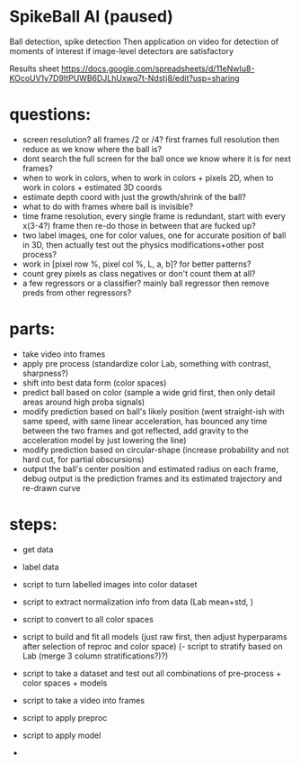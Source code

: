 # SpikeBall AI (paused)

Ball detection, spike detection
Then application on video for detection of moments of interest if image-level detectors are satisfactory

Results sheet
https://docs.google.com/spreadsheets/d/11eNwIu8-KOcoUV1y7D9ItPUWB6DJLhUxwq7t-Ndstj8/edit?usp=sharing 

# questions: 
- screen resolution? all frames /2 or /4? first frames full resolution then reduce as we know where the ball is?
- dont search the full screen for the ball once we know where it is for next frames?
- when to work in colors, when to work in colors + pixels 2D, when to work in colors + estimated 3D coords
- estimate depth coord with just the growth/shrink of the ball?
- what to do with frames where ball is invisible?
- time frame resolution, every single frame is redundant, start with every x(3-4?) frame then re-do those in between that are fucked up?
- two label images, one for color values, one for accurate position of ball in 3D, then actually test out the physics modifications+other post process?
- work in [pixel row %, pixel col %, L, a, b]? for better patterns?
- count grey pixels as class negatives or don't count them at all?
- a few regressors or a classifier? mainly ball regressor then remove preds from other regressors?


# parts: 
- take video into frames
- apply pre process (standardize color Lab, something with contrast, sharpness?)
- shift into best data form (color spaces)
- predict ball based on color (sample a wide grid first, then only detail areas around high proba signals)
- modify prediction based on ball's likely position (went straight-ish with same speed, with same linear acceleration, has bounced any time between the two frames and got reflected, add gravity to the acceleration model by just lowering the line)
- modify prediction based on circular-shape (increase probability and not hard cut, for partial obscursions)
- output the ball's center position and estimated radius on each frame, debug output is the prediction frames and its estimated trajectory and re-drawn curve



# steps: 
- get data
- label data
- script to turn labelled images into color dataset

- script to extract normalization info from data (Lab mean+std, )
- script to convert to all color spaces

- script to build and fit all models (just raw first, then adjust hyperparams after selection of reproc and color space)
(- script to stratify based on Lab (merge 3 column stratifications?)?)
- script to take a dataset and test out all combinations of pre-process + color spaces + models

- script to take a video into frames
- script to apply preproc
- script to apply model

- 
